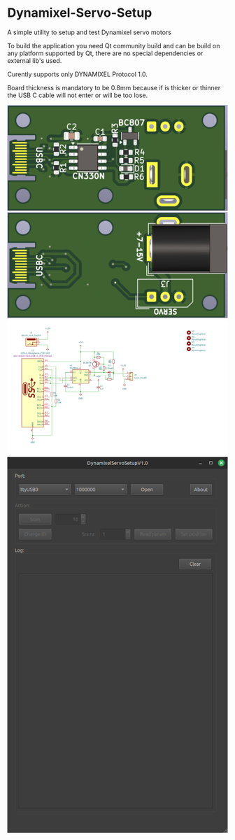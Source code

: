 # Dynamixel-Servo-Setup
 A simple utility to setup and test Dynamixel servo motors

 To build the application you need Qt community build and can be build on any platform supported by Qt, there are no special dependencies or external lib's used.

 Curently supports only DYNAMIXEL Protocol 1.0.

 Board thickness is mandatory to be 0.8mm because if is thicker or thinner the USB C cable will not enter or will be too lose.

<img src="https://raw.githubusercontent.com/dev-board-tech/dynamixel-servo-adapter/main/assets/TOP.png" alt="drawing" width="700"/>

<img src="https://raw.githubusercontent.com/dev-board-tech/dynamixel-servo-adapter/main/assets/BOTTOM.png" alt="drawing" width="700"/>

<img src="https://raw.githubusercontent.com/dev-board-tech/dynamixel-servo-adapter/main/assets/SCH.png" alt="drawing" width="700"/>

<img src="https://raw.githubusercontent.com/dev-board-tech/dynamixel-servo-adapter/main/assets/APP.png" alt="drawing" width="700"/>

